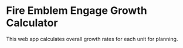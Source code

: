 # Fire Emblem Engage Growth Calculator

This web app calculates overall growth rates for each unit for planning.
